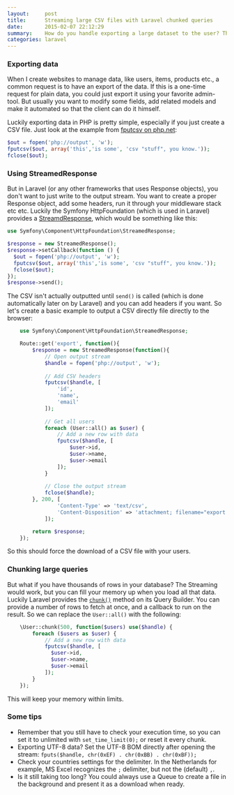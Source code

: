```yaml
---
layout:     post
title:      Streaming large CSV files with Laravel chunked queries
date:       2015-02-07 22:12:29
summary:    How do you handle exporting a large dataset to the user? This post explains Symfony's StreamedResponse and Laravel's chunked queries
categories: laravel
---
```


### Exporting data
When I create websites to manage data, like users, items, products etc., a common request is to have an export of the data. If this is a one-time request for plain data, you could just export it using your favorite admin-tool. But usually you want to modify some fields, add related models and make it automated so that the client can do it himself.

Luckily exporting data in PHP is pretty simple, especially if you just create a CSV file. Just look at the example from [fputcsv on php.net](http://php.net/manual/en/function.fputcsv.php):

```php
$out = fopen('php://output', 'w');
fputcsv($out, array('this','is some', 'csv "stuff", you know.'));
fclose($out);
```

### Using StreamedResponse
But in Laravel (or any other frameworks that uses Response objects), you don't want to just write to the output stream. You want to create a proper Response object, add some headers, run it through your middleware stack etc etc. Luckily the Symfony HttpFoundation (which is used in Laravel) provides a [StreamdResponse](http://symfony.com/doc/current/components/http_foundation/introduction.html#streaming-a-response), which would be something like this:

```php
use Symfony\Component\HttpFoundation\StreamedResponse;

$response = new StreamedResponse();
$response->setCallback(function () {
  $out = fopen('php://output', 'w');
  fputcsv($out, array('this','is some', 'csv "stuff", you know.'));
  fclose($out);
});
$response->send();
```

The CSV isn't actually outputted until `send()` is called (which is done automatically later on by Laravel) and you can add headers if you want. So let's create a basic example to output a CSV directly file directly to the browser:

```php
    use Symfony\Component\HttpFoundation\StreamedResponse;

    Route::get('export', function(){
        $response = new StreamedResponse(function(){
            // Open output stream
            $handle = fopen('php://output', 'w');
            
            // Add CSV headers
            fputcsv($handle, [
                'id',
                'name', 
                'email'
            ]);
            
            // Get all users
            foreach (User::all() as $user) {
                // Add a new row with data
                fputcsv($handle, [
                    $user->id,
                    $user->name,
                    $user->email
                ]);
            }
            
            // Close the output stream
            fclose($handle);
        }, 200, [
                'Content-Type' => 'text/csv',
                'Content-Disposition' => 'attachment; filename="export.csv"',
            ]);

        return $response;
    });
```

So this should force the download of a CSV file with your users. 

### Chunking large queries
But what if you have thousands of rows in your database? The Streaming would work, but you can fill your memory up when you load all that data. Luckily Laravel provides the [`chunk()`](http://laravel.com/docs/5.0/queries#selects) method on its Query Builder. You can provide a number of rows to fetch at once, and a callback to run on the result. So we can replace the `User::all()` with the following:

```php
    \User::chunk(500, function($users) use($handle) {
        foreach ($users as $user) {
            // Add a new row with data
            fputcsv($handle, [
              $user->id,
              $user->name,
              $user->email
            ]);
        }
    });
```

This will keep your memory within limits. 

### Some tips
 - Remember that you still have to check your execution time, so you can set it to unlimited with `set_time_limit(0);` or reset it every chunk.
 - Exporting UTF-8 data? Set the UTF-8 BOM directly after opening the stream:
  `fputs($handle, chr(0xEF) . chr(0xBB) . chr(0xBF));`
 - Check your countries settings for the delimiter. In the Netherlands for example, MS Excel recognizes the `;` delimiter, but not the (default) `,`.
 - Is it still taking too long? You could always use a Queue to create a file in the background and present it as a download when ready.
